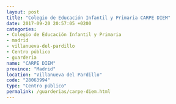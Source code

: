 ```yaml
---
layout: post
title: "Colegio de Educación Infantil y Primaria CARPE DIEM"
date: 2017-09-20 20:57:05 +0200
categories:
- Colegio de Educación Infantil y Primaria
- madrid
- villanueva-del-pardillo
- Centro público
- guarderia
name: "CARPE DIEM"
province: "Madrid"
location: "Villanueva del Pardillo"
code: "28063994"
type: "Centro público"
permalink: /guarderias/carpe-diem.html
---
```

